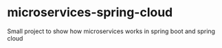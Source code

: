 # microservices-spring-cloud
Small project to show how microservices works in spring boot and spring cloud
